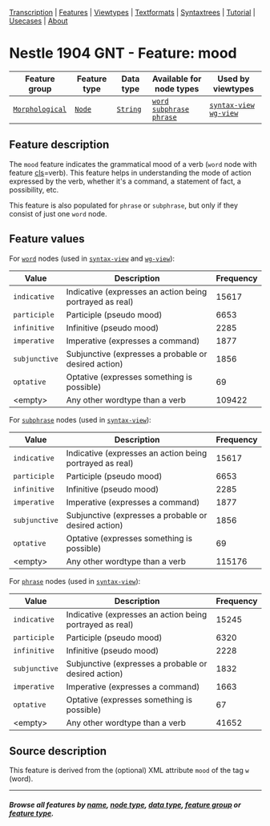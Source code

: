 <a name="start"></a>
<div class="hidden-content">
<a href="../transcription.md">Transcription</a> | <a href="README.md#start">Features</a> | <a href="../viewtypes.md#start">Viewtypes</a> | <a href="../textformats.md#start">Textformats</a> |  <a href="../syntaxtrees.md#start">Syntaxtrees</a> | <a href="../../tutorial/README.md#start">Tutorial</a> | <a href="../usecases/README.md#start">Usecases</a> | <a href="../about.md#start">About</a>
</div>

# Nestle 1904 GNT - Feature: mood

Feature group | Feature type | Data type | Available for node types | Used by viewtypes
---  | --- | --- | --- | ---
[`Morphological`](featuresbygroup.md#morphological-features) | [`Node`](featuresbyfeaturetype.md#node-features) | [`String`](featuresbydatatype.md#string-datatype) |  [`word`](featuresbynodetype.md#word-nodes) [`subphrase`](featuresbynodetype.md#subphrase-nodes) [`phrase`](featuresbynodetype.md#phrase-nodes) | [`syntax-view`](../syntax-view.md#start) [`wg-view`](../wg-view.md#start)

## Feature description

The `mood` feature indicates the grammatical mood of a verb (`word` node with feature [cls](cls.md#start)=verb). This feature helps in understanding the mode of action expressed by the verb, whether it's a command, a statement of fact, a possibility, etc.

This feature is also populated for `phrase` or `subphrase`, but only if they consist of just one `word` node.

## Feature values 

For [`word`](featuresbynodetype.md#word-nodes) nodes (used in [`syntax-view`](../syntax-view.md#start) and  [`wg-view`](../wg-view.md#start)):

Value | Description | Frequency
--- | --- | ---
`indicative` | Indicative (expresses an action being portrayed as real) | 15617
`participle` | Participle (pseudo mood) | 6653
`infinitive` | Infinitive (pseudo mood) | 2285
`imperative` | Imperative (expresses a command) | 1877
`subjunctive` | Subjunctive (expresses a probable or desired action) | 1856
`optative` | Optative (expresses something is possible) | 69
&lt;empty&gt; | Any other wordtype than a verb | 109422

For [`subphrase`](featuresbynodetype.md#subphrase-nodes) nodes (used in [`syntax-view`](../syntax-view.md#start)):

Value | Description | Frequency
--- | --- | ---
`indicative` | Indicative (expresses an action being portrayed as real) | 15617
`participle` | Participle (pseudo mood) | 6653
`infinitive` | Infinitive (pseudo mood) | 2285
`imperative` | Imperative (expresses a command) | 1877
`subjunctive` | Subjunctive (expresses a probable or desired action) | 1856
`optative` | Optative (expresses something is possible) | 69
&lt;empty&gt; | Any other wordtype than a verb | 115176

For [`phrase`](featuresbynodetype.md#phrase-nodes) nodes (used in [`syntax-view`](../syntax-view.md#start)):

Value | Description | Frequency
--- | --- | ---
`indicative` | Indicative (expresses an action being portrayed as real) | 15245
`participle` | Participle (pseudo mood) | 6320
`infinitive` | Infinitive (pseudo mood) | 2228
`subjunctive` | Subjunctive (expresses a probable or desired action) | 1832
`imperative` | Imperative (expresses a command) | 1663
`optative` | Optative (expresses something is possible) | 67
&lt;empty&gt; | Any other wordtype than a verb | 41652


## Source description

This feature is derived from the (optional) XML attribute `mood` of the tag `w` (word).

---
#### *Browse all features by [name](featuresbyname.md#start), [node type](featuresbynodetype.md#start), [data type](featuresbydatatype.md#start), [feature group](featuresbygroup.md#start) or [feature type](featuresbyfeaturetype.md#start).*

